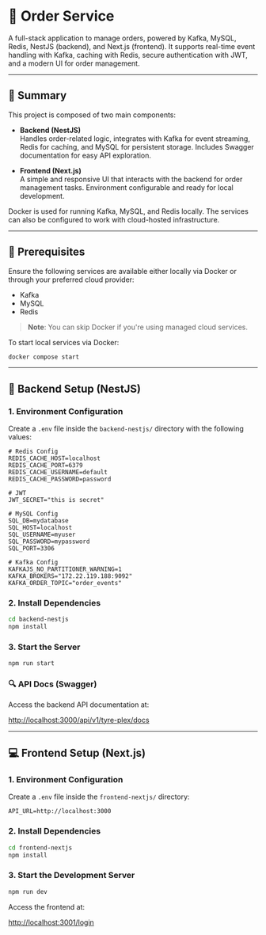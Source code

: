 # 🛒 Order Service

A full-stack application to manage orders, powered by Kafka, MySQL, Redis, NestJS (backend), and Next.js (frontend). It supports real-time event handling with Kafka, caching with Redis, secure authentication with JWT, and a modern UI for order management.

---

## 📝 Summary

This project is composed of two main components:

- **Backend (NestJS)**  
  Handles order-related logic, integrates with Kafka for event streaming, Redis for caching, and MySQL for persistent storage. Includes Swagger documentation for easy API exploration.

- **Frontend (Next.js)**  
  A simple and responsive UI that interacts with the backend for order management tasks. Environment configurable and ready for local development.

Docker is used for running Kafka, MySQL, and Redis locally. The services can also be configured to work with cloud-hosted infrastructure.

---

## 🧰 Prerequisites

Ensure the following services are available either locally via Docker or through your preferred cloud provider:

- Kafka
- MySQL
- Redis

> **Note**: You can skip Docker if you're using managed cloud services.

To start local services via Docker:

```bash
docker compose start
```

---

## 🚀 Backend Setup (NestJS)

### 1. Environment Configuration

Create a `.env` file inside the `backend-nestjs/` directory with the following values:

```env
# Redis Config
REDIS_CACHE_HOST=localhost
REDIS_CACHE_PORT=6379
REDIS_CACHE_USERNAME=default
REDIS_CACHE_PASSWORD=password

# JWT
JWT_SECRET="this is secret"

# MySQL Config
SQL_DB=mydatabase
SQL_HOST=localhost
SQL_USERNAME=myuser
SQL_PASSWORD=mypassword
SQL_PORT=3306

# Kafka Config
KAFKAJS_NO_PARTITIONER_WARNING=1
KAFKA_BROKERS="172.22.119.188:9092"
KAFKA_ORDER_TOPIC="order_events"
```

### 2. Install Dependencies

```bash
cd backend-nestjs
npm install
```

### 3. Start the Server

```bash
npm run start
```

### 🔍 API Docs (Swagger)

Access the backend API documentation at:

[http://localhost:3000/api/v1/tyre-plex/docs](http://localhost:3000/api/v1/tyre-plex/docs)

---

## 💻 Frontend Setup (Next.js)

### 1. Environment Configuration

Create a `.env` file inside the `frontend-nextjs/` directory:

```env
API_URL=http://localhost:3000
```

### 2. Install Dependencies

```bash
cd frontend-nextjs
npm install
```

### 3. Start the Development Server

```bash
npm run dev
```

Access the frontend at:

[http://localhost:3001/login](http://localhost:3001/login)
